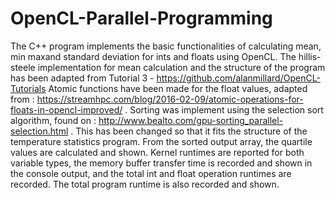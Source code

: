 # OpenCL-Parallel-Programming
The C++ program implements the basic functionalities of calculating mean, min maxand standard deviation for ints and floats using OpenCL.
The hillis-steele implementation for mean calculation and the structure of the program has been adapted from Tutorial 3 - https://github.com/alanmillard/OpenCL-Tutorials
Atomic functions have been made for the float values, adapted from : https://streamhpc.com/blog/2016-02-09/atomic-operations-for-floats-in-opencl-improved/ .
Sorting was implement using the selection sort algorithm, found on : http://www.bealto.com/gpu-sorting_parallel-selection.html . This has been changed so that it 
fits the structure of the temperature statistics program. From the sorted output array, the quartile values are calculated and shown. Kernel runtimes are reported
for both variable types, the memory buffer transfer time is recorded and shown in the console output, and the total int and float operation runtimes are recorded.
The total program runtime is also recorded and shown.
